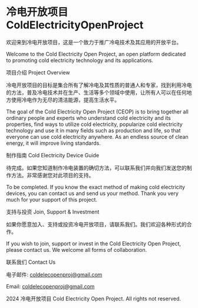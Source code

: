 # 冷电开放项目 ColdElectricityOpenProject
欢迎来到冷电开放项目，这是一个致力于推广冷电技术及其应用的开放平台。

Welcome to the Cold Electricity Open Project, an open platform dedicated to promoting cold electricity technology and its applications.

项目介绍 Project Overview

冷电开放项目的目标是集合所有了解冷电及其性质的普通人和专家，找到利用冷电的方法，普及冷电技术并在生产、生活等多个领域中使用，让所有人可以在任何地 方使用冷电作为无尽的清洁能源，提高生活水平。

The goal of the Cold Electricity Open Project (CEOP) is to bring together all ordinary people and experts who understand cold electricity and its properties, find ways to utilize cold electricity, popularize cold electricity technology and use it in many fields such as production and life, so that everyone can use cold electricity anywhere. As an endless source of clean energy, it will improve living standards.

制作指南 Cold Electricity Device Guide

待完成。如果您知道制作冷电装置的确切方法，可以联系我们并向我们发送您的制作方法。非常感谢您对此项目的支持。

To be completed. If you know the exact method of making cold electricity devices, you can contact us and send us your method. Thank you very much for your support of this project.

支持与投资 Join, Support & Investment

如果你愿意加入、支持或投资冷电开放项目，请联系我们。我们欢迎各种形式的合作。

If you wish to join, support or invest in the Cold Electricity Open Project, please contact us. We welcome all forms of collaboration.

联系我们 Contact Us

电子邮件: coldelecopenproj@gmail.com

Email: coldelecopenproj@gmail.com

2024 冷电开放项目 Cold Electricity Open Project. All rights not reserved.
